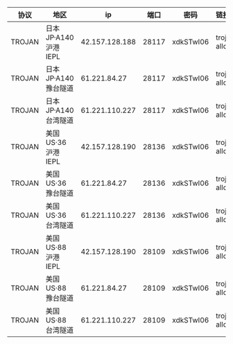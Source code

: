 |协议|地区|ip|端口|密码|链接|
|---|---|---|---|---|:---|
|TROJAN|<span class="node-name">日本JP·A140</span> <span class="fs-p85 op-p80">沪港IEPL</span>|42.157.128.188|28117|xdkSTwI06|trojan://xdkSTwI06@42.157.128.188:28117?allowInsecure=1&peer=download.windowsupdate.com#IEPL+%C2%B7+%E6%97%A5%E6%9C%ACJP+%C2%B7+A140+%C2%B7+%E6%B2%AA%E6%B8%AFIEPL|
|TROJAN|<span class="node-name">日本JP·A140</span> <span class="fs-p85 op-p80">豫台隧道</span>|61.221.84.27|28117|xdkSTwI06|trojan://xdkSTwI06@61.221.84.27:28117?allowInsecure=1&peer=download.windowsupdate.com#IEPL+%C2%B7+%E6%97%A5%E6%9C%ACJP+%C2%B7+A140+%C2%B7+%E8%B1%AB%E5%8F%B0%E9%9A%A7%E9%81%93|
|TROJAN|<span class="node-name">日本JP·A140</span> <span class="fs-p85 op-p80">台湾隧道</span>|61.221.110.227|28117|xdkSTwI06|trojan://xdkSTwI06@61.221.110.227:28117?allowInsecure=1&peer=download.windowsupdate.com#IEPL+%C2%B7+%E6%97%A5%E6%9C%ACJP+%C2%B7+A140+%C2%B7+%E5%8F%B0%E6%B9%BE%E9%9A%A7%E9%81%93|
|TROJAN|<span class="node-name">美国US·36</span> <span class="fs-p85 op-p80">沪港IEPL</span>|42.157.128.190|28136|xdkSTwI06|trojan://xdkSTwI06@42.157.128.190:28136?allowInsecure=1&peer=download.windowsupdate.com#IEPL+%C2%B7+%E7%BE%8E%E5%9B%BDUS+%C2%B7+36+%C2%B7+%E6%B2%AA%E6%B8%AFIEPL|
|TROJAN|<span class="node-name">美国US·36</span> <span class="fs-p85 op-p80">豫台隧道</span>|61.221.84.27|28136|xdkSTwI06|trojan://xdkSTwI06@61.221.84.27:28136?allowInsecure=1&peer=download.windowsupdate.com#IEPL+%C2%B7+%E7%BE%8E%E5%9B%BDUS+%C2%B7+36+%C2%B7+%E8%B1%AB%E5%8F%B0%E9%9A%A7%E9%81%93|
|TROJAN|<span class="node-name">美国US·36</span> <span class="fs-p85 op-p80">台湾隧道</span>|61.221.110.227|28136|xdkSTwI06|trojan://xdkSTwI06@61.221.110.227:28136?allowInsecure=1&peer=download.windowsupdate.com#IEPL+%C2%B7+%E7%BE%8E%E5%9B%BDUS+%C2%B7+36+%C2%B7+%E5%8F%B0%E6%B9%BE%E9%9A%A7%E9%81%93|
|TROJAN|<span class="node-name">美国US·88</span> <span class="fs-p85 op-p80">沪港IEPL</span>|42.157.128.190|28109|xdkSTwI06|trojan://xdkSTwI06@42.157.128.190:28109?allowInsecure=1&peer=ctldl.windowsupdate.com#IEPL+%C2%B7+%E7%BE%8E%E5%9B%BDUS+%C2%B7+88+%C2%B7+%E6%B2%AA%E6%B8%AFIEPL|
|TROJAN|<span class="node-name">美国US·88</span> <span class="fs-p85 op-p80">豫台隧道</span>|61.221.84.27|28109|xdkSTwI06|trojan://xdkSTwI06@61.221.84.27:28109?allowInsecure=1&peer=ctldl.windowsupdate.com#IEPL+%C2%B7+%E7%BE%8E%E5%9B%BDUS+%C2%B7+88+%C2%B7+%E8%B1%AB%E5%8F%B0%E9%9A%A7%E9%81%93|
|TROJAN|<span class="node-name">美国US·88</span> <span class="fs-p85 op-p80">台湾隧道</span>|61.221.110.227|28109|xdkSTwI06|trojan://xdkSTwI06@61.221.110.227:28109?allowInsecure=1&peer=ctldl.windowsupdate.com#IEPL+%C2%B7+%E7%BE%8E%E5%9B%BDUS+%C2%B7+88+%C2%B7+%E5%8F%B0%E6%B9%BE%E9%9A%A7%E9%81%93|
